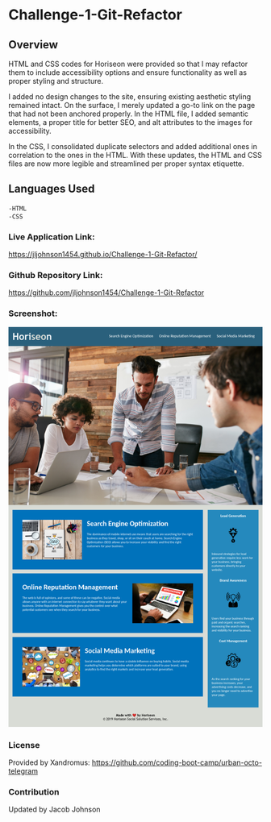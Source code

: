 # Challenge-1-Git-Refactor


## Overview


HTML and CSS codes for Horiseon were provided so that I may refactor them to include accessibility options and ensure functionality as well as proper styling and structure. 

I added no design changes to the site, ensuring existing aesthetic styling remained intact. On the surface, I merely updated a go-to link on the page that had not been anchored properly. In the HTML file, I added semantic elements, a proper title for better SEO, and alt attributes to the images for accessibility. 

In the CSS, I consolidated duplicate selectors and added additional ones in correlation to the ones in the HTML. With these updates, the HTML and CSS files are now more legible and streamlined per proper syntax etiquette.


## Languages Used
    -HTML
    -CSS


### Live Application Link: 
https://jljohnson1454.github.io/Challenge-1-Git-Refactor/


### Github Repository Link: 
https://github.com/jljohnson1454/Challenge-1-Git-Refactor

### Screenshot:
![Screenshot](assets/images/websitescreenshot.png)

### License

Provided by Xandromus: https://github.com/coding-boot-camp/urban-octo-telegram

### Contribution
Updated by Jacob Johnson